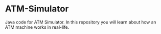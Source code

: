 # ATM-Simulator
Java code for ATM Simulator.
In this repository you will learn about how an ATM machine works in real-life.

